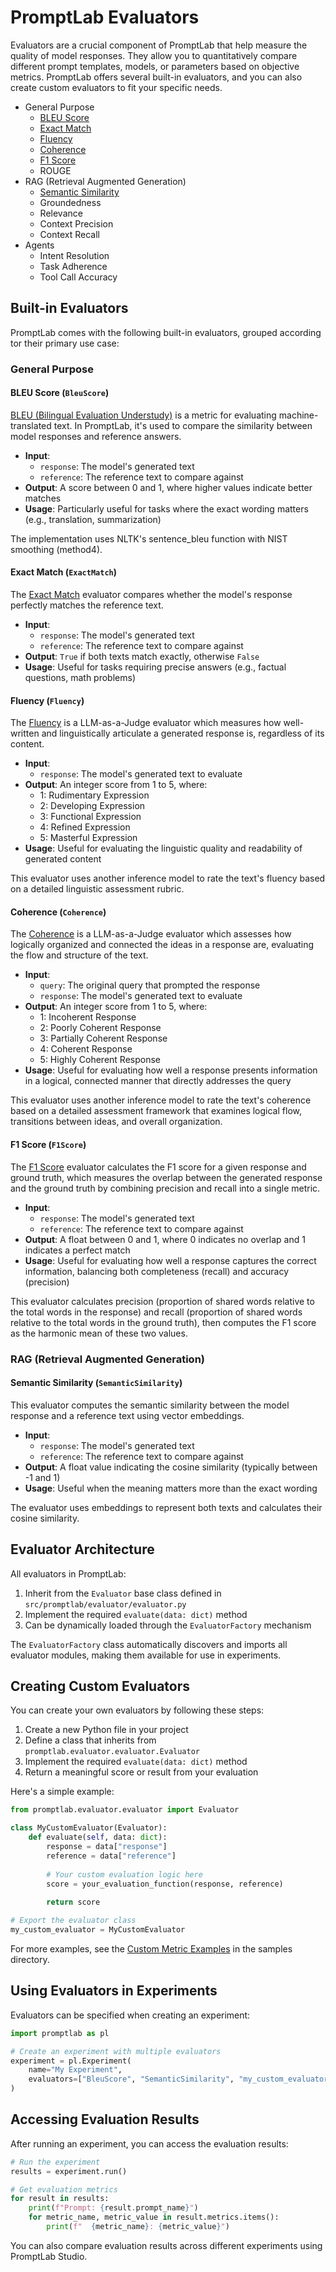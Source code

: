 # PromptLab Evaluators

Evaluators are a crucial component of PromptLab that help measure the quality of model responses. They allow you to quantitatively compare different prompt templates, models, or parameters based on objective metrics. PromptLab offers several built-in evaluators, and you can also create custom evaluators to fit your specific needs.

- General Purpose
    - [BLEU Score](#bleu-score-bleuscore)
    - [Exact Match](#exact-match-exactmatch)
    - [Fluency](#fluency-fluency)
    - [Coherence](#coherence-coherence)
    - [F1 Score](#f1-score-f1score)
    - ROUGE
- RAG (Retrieval Augmented Generation)
    - [Semantic Similarity](#semantic-similarity-semanticsimilarity)
    - Groundedness
    - Relevance
    - Context Precision
    - Context Recall
- Agents
    - Intent Resolution
    - Task Adherence
    - Tool Call Accuracy

## Built-in Evaluators

PromptLab comes with the following built-in evaluators, grouped according tor their primary use case:

### General Purpose
#### BLEU Score (`BleuScore`)

[BLEU (Bilingual Evaluation Understudy)](../src/promptlab/evaluator/bleu.py) is a metric for evaluating machine-translated text. In PromptLab, it's used to compare the similarity between model responses and reference answers.

- **Input**: 
  - `response`: The model's generated text
  - `reference`: The reference text to compare against
- **Output**: A score between 0 and 1, where higher values indicate better matches
- **Usage**: Particularly useful for tasks where the exact wording matters (e.g., translation, summarization)

The implementation uses NLTK's sentence_bleu function with NIST smoothing (method4).

#### Exact Match (`ExactMatch`)

The [Exact Match](../src/promptlab/evaluator/exact_match.py) evaluator compares whether the model's response perfectly matches the reference text.

- **Input**: 
  - `response`: The model's generated text
  - `reference`: The reference text to compare against
- **Output**: `True` if both texts match exactly, otherwise `False`
- **Usage**: Useful for tasks requiring precise answers (e.g., factual questions, math problems)

#### Fluency (`Fluency`)

The [Fluency](../src/promptlab/evaluator/fluency.py) is a LLM-as-a-Judge evaluator which measures how well-written and linguistically articulate a generated response is, regardless of its content.

- **Input**: 
  - `response`: The model's generated text to evaluate
- **Output**: An integer score from 1 to 5, where:
  - 1: Rudimentary Expression
  - 2: Developing Expression
  - 3: Functional Expression
  - 4: Refined Expression
  - 5: Masterful Expression
- **Usage**: Useful for evaluating the linguistic quality and readability of generated content

This evaluator uses another inference model to rate the text's fluency based on a detailed linguistic assessment rubric.

#### Coherence (`Coherence`)

The [Coherence](../src/promptlab/evaluator/coherence.py) is a LLM-as-a-Judge evaluator which assesses how logically organized and connected the ideas in a response are, evaluating the flow and structure of the text.

- **Input**: 
  - `query`: The original query that prompted the response
  - `response`: The model's generated text to evaluate
- **Output**: An integer score from 1 to 5, where:
  - 1: Incoherent Response
  - 2: Poorly Coherent Response
  - 3: Partially Coherent Response
  - 4: Coherent Response
  - 5: Highly Coherent Response
- **Usage**: Useful for evaluating how well a response presents information in a logical, connected manner that directly addresses the query

This evaluator uses another inference model to rate the text's coherence based on a detailed assessment framework that examines logical flow, transitions between ideas, and overall organization.

#### F1 Score (`F1Score`)

The [F1 Score](../src/promptlab/evaluator/f1_score.py) evaluator calculates the F1 score for a given response and ground truth, which measures the overlap between the generated response and the ground truth by combining precision and recall into a single metric.

- **Input**: 
  - `response`: The model's generated text
  - `reference`: The reference text to compare against
- **Output**: A float between 0 and 1, where 0 indicates no overlap and 1 indicates a perfect match
- **Usage**: Useful for evaluating how well a response captures the correct information, balancing both completeness (recall) and accuracy (precision)

This evaluator calculates precision (proportion of shared words relative to the total words in the response) and recall (proportion of shared words relative to the total words in the ground truth), then computes the F1 score as the harmonic mean of these two values.

### RAG (Retrieval Augmented Generation)

#### Semantic Similarity (`SemanticSimilarity`)

This evaluator computes the semantic similarity between the model response and a reference text using vector embeddings.

- **Input**: 
  - `response`: The model's generated text
  - `reference`: The reference text to compare against
- **Output**: A float value indicating the cosine similarity (typically between -1 and 1)
- **Usage**: Useful when the meaning matters more than the exact wording

The evaluator uses embeddings to represent both texts and calculates their cosine similarity.

## Evaluator Architecture

All evaluators in PromptLab:

1. Inherit from the `Evaluator` base class defined in `src/promptlab/evaluator/evaluator.py`
2. Implement the required `evaluate(data: dict)` method
3. Can be dynamically loaded through the `EvaluatorFactory` mechanism

The `EvaluatorFactory` class automatically discovers and imports all evaluator modules, making them available for use in experiments.

## Creating Custom Evaluators

You can create your own evaluators by following these steps:

1. Create a new Python file in your project
2. Define a class that inherits from `promptlab.evaluator.evaluator.Evaluator`
3. Implement the required `evaluate(data: dict)` method
4. Return a meaningful score or result from your evaluation

Here's a simple example:

```python
from promptlab.evaluator.evaluator import Evaluator

class MyCustomEvaluator(Evaluator):
    def evaluate(self, data: dict):
        response = data["response"]
        reference = data["reference"]
        
        # Your custom evaluation logic here
        score = your_evaluation_function(response, reference)
        
        return score

# Export the evaluator class
my_custom_evaluator = MyCustomEvaluator
```

For more examples, see the [Custom Metric Examples](../samples/custom_metric/) in the samples directory.

## Using Evaluators in Experiments

Evaluators can be specified when creating an experiment:

```python
import promptlab as pl

# Create an experiment with multiple evaluators
experiment = pl.Experiment(
    name="My Experiment",
    evaluators=["BleuScore", "SemanticSimilarity", "my_custom_evaluator"]
)
```

## Accessing Evaluation Results

After running an experiment, you can access the evaluation results:

```python
# Run the experiment
results = experiment.run()

# Get evaluation metrics
for result in results:
    print(f"Prompt: {result.prompt_name}")
    for metric_name, metric_value in result.metrics.items():
        print(f"  {metric_name}: {metric_value}")
```

You can also compare evaluation results across different experiments using PromptLab Studio.
